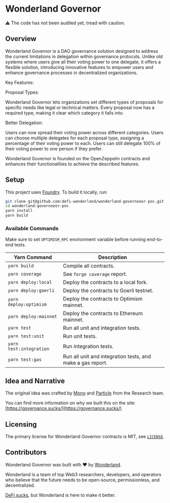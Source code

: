 # Wonderland Governor

⚠️ The code has not been audited yet, tread with caution.

## Overview

Wonderland Governor is a DAO governance solution designed to address the current limitations in delegation within governance protocols. Unlike old systems where users give all their voting power to one delegate, it offers a flexible solution, introducing innovative features to empower users and enhance governance processes in decentralized organizations.

Key Features:

Proposal Types:

Wonderland Governor lets organizations set different types of proposals for specific needs like legal or technical matters.
Every proposal now has a required type, making it clear which category it falls into.

Better Delegation:

Users can now spread their voting power across different categories.
Users can choose multiple delegates for each proposal type, assigning a percentage of their voting power to each.
Users can still delegate 100% of their voting power to one person if they prefer.

Wonderland Governor is founded on the OpenZeppelin contracts and enhances their functionalities to achieve the described features.

## Setup

This project uses [Foundry](https://book.getfoundry.sh/). To build it locally, run:

```sh
git clone git@github.com:defi-wonderland/wonderland-governooor-poc.git
cd wonderland-governooor-poc
yarn install
yarn build
```

### Available Commands

Make sure to set `OPTIMISM_RPC` environment variable before running end-to-end tests.

| Yarn Command            | Description                                                |
| ----------------------- | ---------------------------------------------------------- |
| `yarn build`            | Compile all contracts.                                     |
| `yarn coverage`         | See `forge coverage` report.                               |
| `yarn deploy:local`     | Deploy the contracts to a local fork.                      |
| `yarn deploy:goerli`    | Deploy the contracts to Goerli testnet.                    |
| `yarn deploy:optimism`  | Deploy the contracts to Optimism mainnet.                  |
| `yarn deploy:mainnet`   | Deploy the contracts to Ethereum mainnet.                  |
| `yarn test`             | Run all unit and integration tests.                        |
| `yarn test:unit`        | Run unit tests.                                            |
| `yarn test:integration` | Run integration tests.                                     |
| `yarn test:gas`         | Run all unit and integration tests, and make a gas report. |

## Idea and Narrative

The original idea was crafted by [Mono](https://twitter.com/0x_mono) and [Particle](https://twitter.com/0xParticle) from the Research team.

You can find more information on why we built this on the site: [https://governance.sucks/](https://governance.sucks/)

## Licensing

The primary license for Wonderland Governor contracts is MIT, see [`LICENSE`](./LICENSE).

## Contributors

Wonderland Governor was built with ❤️ by [Wonderland](https://defi.sucks).

Wonderland is a team of top Web3 researchers, developers, and operators who believe that the future needs to be open-source, permissionless, and decentralized.

[DeFi sucks](https://defi.sucks), but Wonderland is here to make it better.
